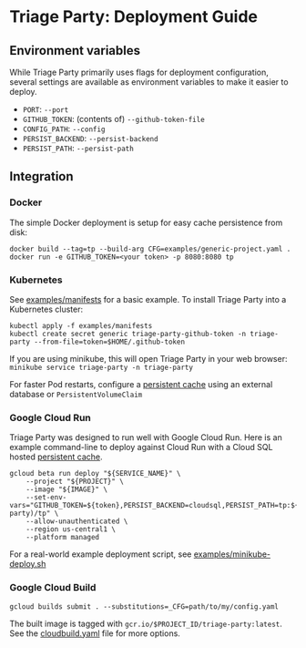 # Triage Party: Deployment Guide

## Environment variables

While Triage Party primarily uses flags for deployment configuration, several settings are available as environment variables to make it easier to deploy.

* `PORT`: `--port`
* `GITHUB_TOKEN`: (contents of) `--github-token-file`
* `CONFIG_PATH`: `--config`
* `PERSIST_BACKEND`: `--persist-backend`
* `PERSIST_PATH`: `--persist-path`

## Integration

### Docker

The simple Docker deployment is setup for easy cache persistence from disk:

```shell
docker build --tag=tp --build-arg CFG=examples/generic-project.yaml .
docker run -e GITHUB_TOKEN=<your token> -p 8080:8080 tp
```

### Kubernetes

See [examples/manifests](../../examples/manifests) for a basic example. To install Triage Party into a Kubernetes cluster:

```shell
kubectl apply -f examples/manifests
kubectl create secret generic triage-party-github-token -n triage-party --from-file=token=$HOME/.github-token
```

If you are using minikube, this will open Triage Party in your web browser: `minikube service triage-party -n triage-party`

For faster Pod restarts, configure a [persistent cache](persistent.md) using an external database or `PersistentVolumeClaim`

### Google Cloud Run

Triage Party was designed to run well with Google Cloud Run. Here is an example command-line to deploy against Cloud Run with a Cloud SQL hosted [persistent cache](persist.md).

```shell
gcloud beta run deploy "${SERVICE_NAME}" \
    --project "${PROJECT}" \
    --image "${IMAGE}" \
    --set-env-vars="GITHUB_TOKEN=${token},PERSIST_BACKEND=cloudsql,PERSIST_PATH=tp:${DB_PASS}@tcp(project/region/triage-party)/tp" \
    --allow-unauthenticated \
    --region us-central1 \
    --platform managed
```

For a real-world example deployment script, see [examples/minikube-deploy.sh](examples/minikube-deploy.sh)

### Google Cloud Build

```shell
gcloud builds submit . --substitutions=_CFG=path/to/my/config.yaml
```

The built image is tagged with `gcr.io/$PROJECT_ID/triage-party:latest`. See the [cloudbuild.yaml](../cloudbuild.yaml) file for more options.
